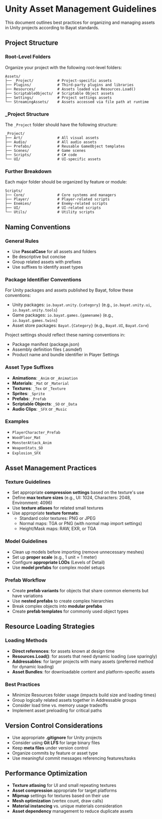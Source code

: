 # Unity Asset Management Guidelines

This document outlines best practices for organizing and managing assets in Unity projects according to Bayat standards.

## Project Structure

### Root-Level Folders

Organize your project with the following root-level folders:

```plaintext
Assets/
├── _Project/           # Project-specific assets
├── Plugins/            # Third-party plugins and libraries
├── Resources/          # Assets loaded via Resources.Load()
├── ScriptableObjects/  # Scriptable Object assets
├── Settings/           # Project settings assets
└── StreamingAssets/    # Assets accessed via file path at runtime
```

### _Project Structure

The `_Project` folder should have the following structure:

```plaintext
_Project/
├── Art/                # All visual assets
├── Audio/              # All audio assets
├── Prefabs/            # Reusable GameObject templates
├── Scenes/             # Game scenes
├── Scripts/            # C# code
└── UI/                 # UI-specific assets
```

### Further Breakdown

Each major folder should be organized by feature or module:

```plaintext
Scripts/
├── Core/               # Core systems and managers
├── Player/             # Player-related scripts
├── Enemies/            # Enemy-related scripts
├── UI/                 # UI-related scripts
└── Utils/              # Utility scripts
```

## Naming Conventions

### General Rules

- Use **PascalCase** for all assets and folders
- Be descriptive but concise
- Group related assets with prefixes
- Use suffixes to identify asset types

### Package Identifier Conventions

For Unity packages and assets published by Bayat, follow these conventions:

- Unity packages: `io.bayat.unity.{category}` (e.g., `io.bayat.unity.ui`, `io.bayat.unity.tools`)
- Game packages: `io.bayat.games.{gamename}` (e.g., `io.bayat.games.twins`)
- Asset store packages: `Bayat.{Category}` (e.g., `Bayat.UI`, `Bayat.Core`)

Project settings should reflect these naming conventions in:
- Package manifest (package.json)
- Assembly definition files (.asmdef)
- Product name and bundle identifier in Player Settings

### Asset Type Suffixes

- **Animations**: `_Anim` or `_Animation`
- **Materials**: `_Mat` or `_Material`
- **Textures**: `_Tex` or `_Texture`
- **Sprites**: `_Sprite`
- **Prefabs**: `_Prefab`
- **Scriptable Objects**: `_SO` or `_Data`
- **Audio Clips**: `_SFX` or `_Music`

### Examples

- `PlayerCharacter_Prefab`
- `WoodFloor_Mat`
- `MonsterAttack_Anim`
- `WeaponStats_SO`
- `Explosion_SFX`

## Asset Management Practices

### Texture Guidelines

- Set appropriate **compression settings** based on the texture's use
- Define **max texture sizes** (e.g., UI: 1024, Characters: 2048, Environment: 4096)
- Use **texture atlases** for related small textures
- Use appropriate **texture formats**:
  - Standard color textures: PNG or JPEG
  - Normal maps: TGA or PNG (with normal map import settings)
  - Height/Mask maps: RAW, EXR, or TGA

### Model Guidelines

- Clean up models before importing (remove unnecessary meshes)
- Set up **proper scale** (e.g., 1 unit = 1 meter)
- Configure **appropriate LODs** (Levels of Detail)
- Use **model prefabs** for complex model setups

### Prefab Workflow

- Create **prefab variants** for objects that share common elements but have variations
- Use **nested prefabs** to create complex hierarchies
- Break complex objects into **modular prefabs**
- Create **prefab templates** for commonly used object types

## Resource Loading Strategies

### Loading Methods

- **Direct references**: for assets known at design time
- **Resources.Load()**: for assets that need dynamic loading (use sparingly)
- **Addressables**: for larger projects with many assets (preferred method for dynamic loading)
- **Asset Bundles**: for downloadable content and platform-specific assets

### Best Practices

- Minimize Resources folder usage (impacts build size and loading times)
- Group logically related assets together in Addressable groups
- Consider load time vs. memory usage tradeoffs
- Implement asset preloading for critical paths

## Version Control Considerations

- Use appropriate **.gitignore** for Unity projects
- Consider using **Git LFS** for large binary files
- Keep **meta files** under version control
- Organize commits by feature or asset type
- Use meaningful commit messages referencing features/tasks

## Performance Optimization

- **Texture atlasing** for UI and small repeating textures
- **Asset compression** appropriate for target platforms
- **Mipmap** settings for textures based on their use
- **Mesh optimization** (vertex count, draw calls)
- **Material instancing** vs. unique materials consideration
- **Asset dependency** management to reduce duplicate assets
